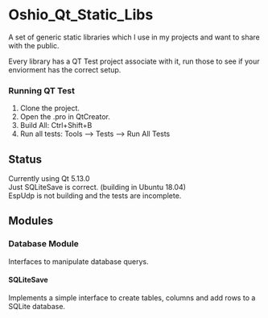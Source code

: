 <h1> Oshio_Qt_Static_Libs </h1>

A set of generic static libraries which I use in my projects and want to share with the public.

Every library has a QT Test project associate with it, run those to see if your enviorment has the correct setup.

<h3> Running QT Test</h3>
<ol>
<li>Clone the project.</li>
<li>Open the .pro in QtCreator.</li>
<li>Build All: Ctrl+Shift+B</li>
<li>Run all tests: Tools -->  Tests --> Run All Tests</li>
</ol>

<h2> Status </h2>
Currently using Qt 5.13.0 <br>
Just SQLiteSave is correct. (building in Ubuntu 18.04)<br>
EspUdp is not building and the tests are incomplete.<br>

<h2> Modules </h2>

<h3> Database Module </h3>
Interfaces to manipulate database querys.

<h4>SQLiteSave</h4> 
Implements a simple interface to create tables, columns and add rows to a SQLite database.
